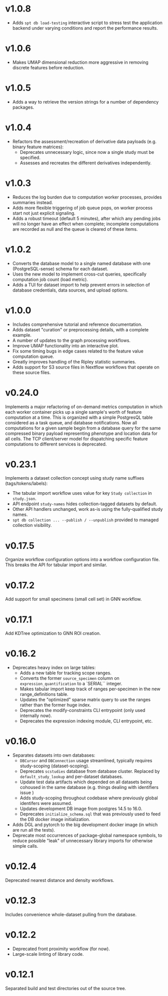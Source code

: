 # v1.0.8
- Adds `spt db load-testing` interactive script to stress test the application backend under varying conditions and report the performance results.

# v1.0.6
- Makes UMAP dimensional reduction more aggressive in removing discrete features before reduction.

# v1.0.5
- Adds a way to retrieve the version strings for a number of dependency packages.

# v1.0.4
- Refactors the assessment/recreation of derivative data payloads (e.g. binary feature matrices):
  - Deprecates unnecessary logic, since now a single study must be specified.
  - Assesses and recreates the different derivatives independently.

# v1.0.3
- Reduces the log burden due to computation worker processes, provides summaries instead.
- Adds more flexible triggering of job queue pops, on worker process start not just explicit signaling.
- Adds a robust timeout (default 5 minutes), after which any pending jobs will no longer have an effect when complete; incomplete computations are recorded as null and the queue is cleared of these items.

# v1.0.2
- Converts the database model to a single named database with one (PostgreSQL-sense) schema for each dataset.
- Uses the new model to implement cross-cut queries, specifically computation job count (load metric).
- Adds a TUI for dataset import to help prevent errors in selection of database credentials, data sources, and upload options.

# v1.0.0
- Includes comprehensive tutorial and reference documentation.
- Adds dataset "curation" or preprocessing details, with a complete example.
- A number of updates to the graph processing workflows.
- Improve UMAP functionality into an interactive plot.
- Fix some timing bugs in edge cases related to the feature value computation queue.
- Greatly improves handling of the Ripley statistic summaries.
- Adds support for S3 source files in Nextflow workflows that operate on these source files.

# v0.24.0
Implements a major refactoring of on-demand metrics computation in which each worker container picks up a single sample's worth of feature computation at a time. This is organized with a simple PostgresQL table considered as a task queue, and database notifications. Now all computations for a given sample begin from a database query for the same compressed binary payload representing phenotype and location data for all cells. The TCP client/server model for dispatching specific feature computations to different services is deprecated.

# v0.23.1
Implements a dataset collection concept using study name suffixes (tags/tokens/labels):
- The tabular import workflow uses value for key `Study collection` in `study.json`.
- API endpoint `study-names` hides collection-tagged datasets by default.
- Other API handlers unchanged, work as-is using the fully-qualified study names.
- `spt db collection ... --publish / --unpublish` provided to managed collection visibility.

# v0.17.5
Organize workflow configuration options into a workflow configuration file.
This breaks the API for tabular import and similar.

# v0.17.2
Add support for small specimens (small cell set) in GNN workflow.

# v0.17.1
Add KDTree optimization to GNN ROI creation.

# v0.16.2
- Deprecates heavy index on large tables:
  - Adds a new table for tracking scope ranges.
  - Converts the former `source_specimen` column on `expression_quantification` to a `SERIAL`` integer.
  - Makes tabular import keep track of ranges per-specimen in the new range_definitions table.
  - Updates the "optimized" sparse matrix query to use the ranges rather than the former huge index.
  - Deprecates the modify-constraints CLI entrypoint (only used internally now).
  - Deprecates the expression indexing module, CLI entrypoint, etc.

# v0.16.0
- Separates datasets into own databases:
  - `DBCursor` and `DBConnection` usage streamlined, typically requires study-scoping (dataset-scoping).
  - Deprecates `scstudies` database from database cluster. Replaced by `default_study_lookup` and per-dataset databases.
  - Update test data artifacts which depended on all datasets being cohoused in the same database (e.g. things dealing with identifiers issue )
  - Adds study-scoping throughout codebase where previously global identifers were assumed.
  - Updates development DB image from postgres 14.5 to 16.0.
  - Deprecates `initialize_schema.sql` that was previously used to feed the DB docker image initialization.
- Adds DGL and pytorch to the big development docker image (in which are run all the tests).
- Deprecate most occurrences of package-global namespace symbols, to reduce possible "leak" of unnecessary library imports for otherwise simple calls.

# v0.12.4
Deprecated nearest distance and density workflows.

# v0.12.3

Includes convenience whole-dataset pulling from the database.

# v0.12.2

* Deprecated front proximity workflow (for now).
* Large-scale linting of library code.

# v0.12.1

Separated build and test directories out of the source tree.
